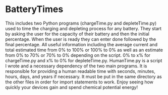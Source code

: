 # BatteryTimes
This includes two Python programs (chargeTime.py and depleteTime.py) used to time the charging and depleting process for any battery. They start by asking the user for the capacity of their battery and then the initial percentage. When the user is ready they can enter done followed by the final percentage. All useful information including the average current and total estimated time from 0% to 100% or 100% to 0% as well as an estimate from 0% to 70% or 70% to 0% depending on the script. 0% to x% for chargeTime.py and x% to 0% for depleteTime.py. HumanTime.py is a script I wrote and a necessary dependency of the two main programs. It is responsible for providing a human readable time with seconds, minutes, hours, days, and years if necessary. It must be put in the same directory as the other files in order for import statements to work. Enjoy seeing how quickly your devices gain and spend chemical potential energy! 

